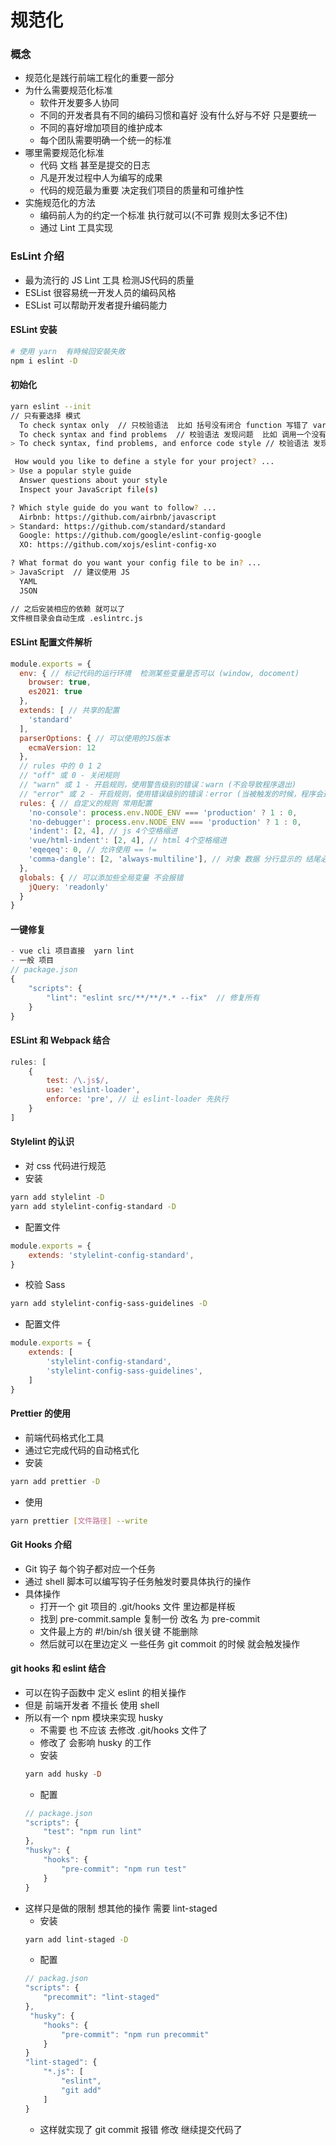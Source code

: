 # 规范化

### 概念
- 规范化是践行前端工程化的重要一部分
- 为什么需要规范化标准
    - 软件开发要多人协同
    - 不同的开发者具有不同的编码习惯和喜好 没有什么好与不好 只是要统一
    - 不同的喜好增加项目的维护成本
    - 每个团队需要明确一个统一的标准
- 哪里需要规范化标准
    - 代码 文档 甚至是提交的日志
    - 凡是开发过程中人为编写的成果
    - 代码的规范最为重要 决定我们项目的质量和可维护性
- 实施规范化的方法
    - 编码前人为的约定一个标准  执行就可以(不可靠 规则太多记不住)
    - 通过 Lint 工具实现

### EsLint 介绍
- 最为流行的 JS Lint 工具 检测JS代码的质量
- ESList 很容易统一开发人员的编码风格
- ESList 可以帮助开发者提升编码能力

#### ESLint 安装
```sh
# 使用 yarn  有時候回安裝失敗
npm i eslint -D
```
#### 初始化
```sh
yarn eslint --init
// 只有要选择 模式
  To check syntax only  // 只校验语法  比如 括号没有闭合 function 写错了 var 写错了
  To check syntax and find problems  // 校验语法 发现问题  比如 调用一个没有定义的函数
> To check syntax, find problems, and enforce code style // 校验语法 发现问题 还对代码风格约束  比如缩进不统一

 How would you like to define a style for your project? ...
> Use a popular style guide
  Answer questions about your style
  Inspect your JavaScript file(s)

? Which style guide do you want to follow? ...
  Airbnb: https://github.com/airbnb/javascript
> Standard: https://github.com/standard/standard        
  Google: https://github.com/google/eslint-config-google
  XO: https://github.com/xojs/eslint-config-xo

? What format do you want your config file to be in? ... 
> JavaScript  // 建议使用 JS
  YAML
  JSON

// 之后安装相应的依赖 就可以了
文件根目录会自动生成 .eslintrc.js
```

#### ESLint 配置文件解析
```js
module.exports = {
  env: { // 标记代码的运行环境  检测某些变量是否可以 (window, docoment)
    browser: true,
    es2021: true
  },
  extends: [ // 共享的配置
    'standard'
  ],
  parserOptions: { // 可以使用的JS版本
    ecmaVersion: 12
  },
  // rules 中的 0 1 2 
  // "off" 或 0 - 关闭规则
  // "warn" 或 1 - 开启规则，使用警告级别的错误：warn (不会导致程序退出)
  // "error" 或 2 - 开启规则，使用错误级别的错误：error (当被触发的时候，程序会退出)
  rules: { // 自定义的规则 常用配置
    'no-console': process.env.NODE_ENV === 'production' ? 1 : 0,
    'no-debugger': process.env.NODE_ENV === 'production' ? 1 : 0,
    'indent': [2, 4], // js 4个空格缩进
    'vue/html-indent': [2, 4], // html 4个空格缩进
    'eqeqeq': 0, // 允许使用 == !=
    'comma-dangle': [2, 'always-multiline'], // 对象 数据 分行显示的 结尾必须加 ','
  },
  globals: { // 可以添加些全局变量 不会报错
    jQuery: 'readonly'
  }
}
```

#### 一键修复
```js
- vue cli 项目直接  yarn lint
- 一般 项目 
// package.json
{
    "scripts": {
        "lint": "eslint src/**/**/*.* --fix"  // 修复所有
    }
}
```

#### ESLint 和 Webpack 结合
```js
rules: [
    {
        test: /\.js$/,
        use: 'eslint-loader',
        enforce: 'pre', // 让 eslint-loader 先执行
    }
]
```

#### Stylelint 的认识
- 对 css 代码进行规范
- 安装
```sh
yarn add stylelint -D
yarn add stylelint-config-standard -D
```
- 配置文件
```js
module.exports = {
    extends: 'stylelint-config-standard',
}
```
- 校验 Sass
```sh
yarn add stylelint-config-sass-guidelines -D
```
- 配置文件
```js
module.exports = {
    extends: [
        'stylelint-config-standard',
        'stylelint-config-sass-guidelines',
    ]
}
```

#### Prettier 的使用
- 前端代码格式化工具
- 通过它完成代码的自动格式化
- 安装
```sh
yarn add prettier -D
```
- 使用 
```sh
yarn prettier [文件路径] --write
```

#### Git Hooks 介绍
- Git 钩子 每个钩子都对应一个任务
- 通过 shell 脚本可以编写钩子任务触发时要具体执行的操作
- 具体操作
    - 打开一个 git 项目的 .git/hooks 文件 里边都是样板
    - 找到 pre-commit.sample 复制一份  改名 为  pre-commit
    - 文件最上方的 #!/bin/sh  很关键 不能删除
    - 然后就可以在里边定义 一些任务  git commoit 的时候 就会触发操作

#### git hooks 和 eslint 结合
- 可以在钩子函数中 定义 eslint 的相关操作
- 但是 前端开发者  不擅长 使用 shell
- 所以有一个 npm 模块来实现 husky
    - 不需要 也 不应该 去修改  .git/hooks 文件了
    - 修改了 会影响  husky 的工作
    - 安装
    ```hs
    yarn add husky -D
    ```
    - 配置
    ```js
    // package.json
    "scripts": {
        "test": "npm run lint"
    },
    "husky": {
        "hooks": {
            "pre-commit": "npm run test"
        }
    }
    ```
- 这样只是做的限制  想其他的操作  需要 lint-staged
    - 安装
    ```sh
    yarn add lint-staged -D
    ```
    - 配置
    ```js
    // packag.json
    "scripts": {
        "precommit": "lint-staged"
    },
     "husky": {
        "hooks": {
            "pre-commit": "npm run precommit"
        }
    }
    "lint-staged": {
        "*.js": [
            "eslint",
            "git add"
        ]
    }
    ```
    - 这样就实现了 git commit  报错 修改  继续提交代码了








